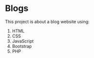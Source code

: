 # Blogs
This project is about a blog website using:
1. HTML
2. CSS
3. JavaScript
4. Bootstrap
5. PHP
